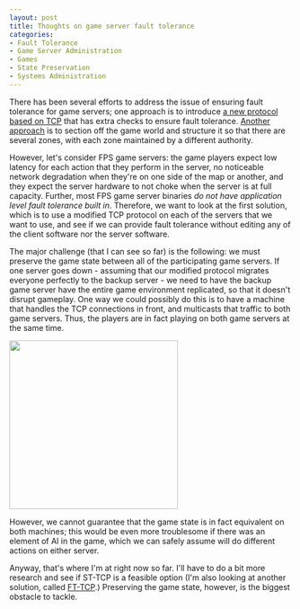 ```yaml
--- 
layout: post
title: Thoughts on game server fault tolerance
categories:
- Fault Tolerance
- Game Server Administration
- Games
- State Preservation
- Systems Administration
---
```

There has been several efforts to address the issue of ensuring fault tolerance for game servers; one approach is to introduce <a href="http://www.cs.colorado.edu/~mishras/research/ft_tcp.html">a new protocol based on TCP</a> that has extra checks to ensure fault tolerance.  <a href="http://citeseerx.ist.psu.edu/viewdoc/download?doi=10.1.1.98.8585&rep=rep1&type=pdf">Another approach</a> is to section off the game world and structure it so that there are several zones, with each zone maintained by a different authority.

However, let's consider FPS game servers: the game players expect low latency for each action that they perform in the server, no noticeable network degradation when they're on one side of the map or another, and they expect the server hardware to not choke when the server is at full capacity.  Further, most FPS game server binaries <em>do not have application level fault tolerance built in</em>.  Therefore, we want to look at the first solution, which is to use a modified TCP protocol on each of the servers that we want to use, and see if we can provide fault tolerance without editing any of the client software nor the server software.

The major challenge (that I can see so far) is the following: we must preserve the game state between all of the participating game servers.  If one server goes down - assuming that our modified protocol migrates everyone perfectly to the backup server - we need to have the backup game server have the entire game environment replicated, so that it doesn't disrupt gameplay.  One way we could possibly do this is to have a machine that handles the TCP connections in front, and multicasts that traffic to both game servers.  Thus, the players are in fact playing on both game servers at the same time.

<a href="http://www.redbluemagenta.com/images/uploads/2010/04/fig1_gameserver.gif"><img src="http://www.redbluemagenta.com/images/uploads/2010/04/fig1_gameserver-300x300.gif" alt="" title="Figure 1, &quot;Game Server Fault Tolerance&quot;" width="300" height="300" /></a>

However, we cannot guarantee that the game state is in fact equivalent on both machines; this would be even more troublesome if there was an element of AI in the game, which we can safely assume will do different actions on either server.

Anyway, that's where I'm at right now so far.  I'll have to do a bit more research and see if ST-TCP is a feasible option (I'm also looking at another solution, called <a href="http://userweb.cs.utexas.edu/users/lorenzo/lft.html">FT-TCP</a>.)  Preserving the game state, however, is the biggest obstacle to tackle.
